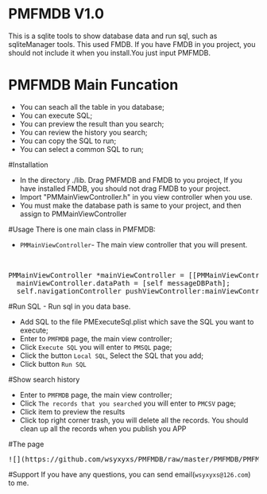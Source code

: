 # PMFMDB V1.0
This is a sqlite tools to show database data and run sql, such as sqliteManager tools.
This used FMDB. If you have FMDB in you project, you should not include it when you install.You just input PMFMDB.

# PMFMDB Main Funcation
- You can seach all the table in you database;
- You can execute SQL;
- You can preview the result than you search;
- You can review the history you search;
- You can copy the SQL to run;
- You can select a common SQL to run;

#Installation
- In the directory ./lib.  Drag PMFMDB and FMDB to you project, If you have installed FMDB, you should not drag FMDB to your project.
- Import "PMMainViewController.h" in you view controller when you use.
- You must make the database path is same to your project, and then assign to PMMainViewController

#Usage
There is one main class in PMFMDB:
* `PMMainViewController`- The main view controller that you will present.<br>
</br>
<pre>PMMainViewController *mainViewController = [[PMMainViewController alloc] init];
  mainViewController.dataPath = [self messageDBPath];
  self.navigationController pushViewController:mainViewController animated:YES];
</pre>

#Run SQL - Run sql in you data base.
* Add SQL to the file PMExecuteSql.plist which save the SQL you want to execute;
* Enter to `PMFMDB` page, the main view controller;
* Click `Execute SQL` you will enter to `PMSQL` page;
* Click the button `Local SQL`, Select the SQL that you add;
* Click button `Run SQL`

#Show search history
* Enter to `PMFMDB` page, the main view controller;
* Click `The records that you searched` you will enter to `PMCSV` page;
* Click item to preview the results
* Click top right corner trash, you will delete all the records. You should clean up all the records when you publish you APP

#The page
<pre>
![](https://github.com/wsyxyxs/PMFMDB/raw/master/PMFMDB/PMFMDB/pmfmdb.gif)
</pre>

#Support
If you have any questions, you can send email(`wsyxyxs@126.com`) to me.
